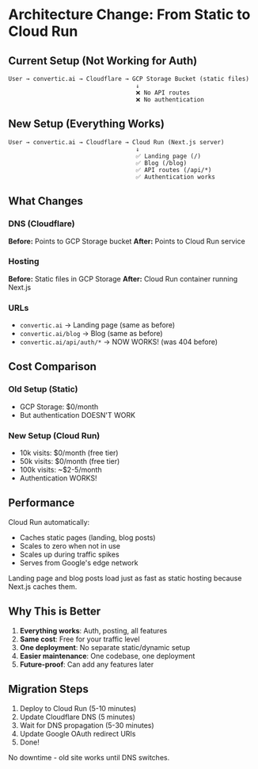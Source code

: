 # Architecture Change: From Static to Cloud Run

## Current Setup (Not Working for Auth)
```
User → convertic.ai → Cloudflare → GCP Storage Bucket (static files)
                                    ↓
                                    ❌ No API routes
                                    ❌ No authentication
```

## New Setup (Everything Works)
```
User → convertic.ai → Cloudflare → Cloud Run (Next.js server)
                                    ↓
                                    ✅ Landing page (/)
                                    ✅ Blog (/blog)
                                    ✅ API routes (/api/*)
                                    ✅ Authentication works
```

## What Changes

### DNS (Cloudflare)
**Before:** Points to GCP Storage bucket
**After:** Points to Cloud Run service

### Hosting
**Before:** Static files in GCP Storage
**After:** Cloud Run container running Next.js

### URLs
- `convertic.ai` → Landing page (same as before)
- `convertic.ai/blog` → Blog (same as before)
- `convertic.ai/api/auth/*` → NOW WORKS! (was 404 before)

## Cost Comparison

### Old Setup (Static)
- GCP Storage: $0/month
- But authentication DOESN'T WORK

### New Setup (Cloud Run)
- 10k visits: $0/month (free tier)
- 50k visits: $0/month (free tier)
- 100k visits: ~$2-5/month
- Authentication WORKS!

## Performance

Cloud Run automatically:
- Caches static pages (landing, blog posts)
- Scales to zero when not in use
- Scales up during traffic spikes
- Serves from Google's edge network

Landing page and blog posts load just as fast as static hosting because Next.js caches them.

## Why This is Better

1. **Everything works**: Auth, posting, all features
2. **Same cost**: Free for your traffic level
3. **One deployment**: No separate static/dynamic setup
4. **Easier maintenance**: One codebase, one deployment
5. **Future-proof**: Can add any features later

## Migration Steps

1. Deploy to Cloud Run (5-10 minutes)
2. Update Cloudflare DNS (5 minutes)
3. Wait for DNS propagation (5-30 minutes)
4. Update Google OAuth redirect URIs
5. Done!

No downtime - old site works until DNS switches.
